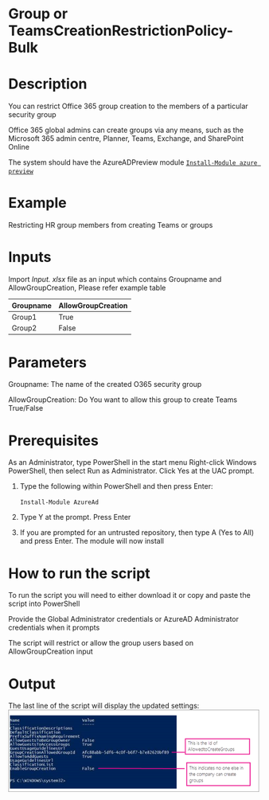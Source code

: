 # Group or TeamsCreationRestrictionPolicy-Bulk

# Description

You can restrict Office 365 group creation to the members of a particular security group

Office 365 global admins can create groups via any means, such as the Microsoft 365 admin centre, Planner, Teams, Exchange, and SharePoint Online

The system should have the AzureADPreview module [`Install-Module azure preview`](https://docs.microsoft.com/en-us/powershell/azure/active-directory/install-adv2?view=azureadps-2.0-preview#installing-the-azure-ad-module)

# Example
Restricting HR group members from creating Teams or groups

# Inputs
Import _Input. xlsx_ file as an input which contains Groupname and AllowGroupCreation, Please refer example table

 | Groupname    | AllowGroupCreation    |
 |--------------|--------------------   |
 | Group1       | True                  |
 | Group2       | False                 |

# Parameters
Groupname: The name of the created O365 security group

AllowGroupCreation: Do You want to allow this group to create Teams True/False

# Prerequisites
As an Administrator, type PowerShell in the start menu
Right-click Windows PowerShell, then select Run as Administrator. Click Yes at the UAC prompt.
1.	Type the following within PowerShell and then press Enter:

     `Install-Module AzureAd`

2.	Type Y at the prompt. Press Enter

3.	If you are prompted for an untrusted repository, then type A (Yes to All) and press Enter. The module will now install

# How to run the script
To run the script you will need to either download it or copy and paste the script into PowerShell

Provide the Global Administrator credentials or AzureAD Administrator credentials when it prompts

The script will restrict or allow the group users based on AllowGroupCreation input

# Output
The last line of the script will display the updated settings:
![output](https://github.com/Geetha63/MS-Teams-Scripts/blob/master/Images/Restricting%20group%20creation.png)
